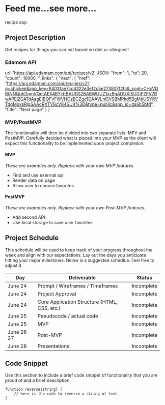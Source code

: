 # Feed me...see more...
recipe app

## Project Description
Get recipes for things you can eat based on diet or allergies!!

### Edamom API
url: 'https://api.edamam.com/api/recipes/v2'
JSON:  "from": 1,
    "to": 20,
    "count": 10000,
    "_links": {
        "next": {
            "href": "https://api.edamam.com/api/recipes/v2?q=chicken&app_key=94031ae7cc4322e3ef2c5e273907f2fc&_cont=CHcVQBtNNQphDmgVQntAEX4BYldtBAUGS2BABWUUZ1xzBgADUXlSUGtFZFV7BwAPEjZGATdAagEiBQFVFWVHCzBCZgd1DAAVLnlSVSBMPkd5BgMbUSYRVTdgMgksRlpSAAcRXTVGcV84SU4%3D&type=public&app_id=da6b5bfd",
            "title": "Next page"
        }
    }



### MVP/PostMVP

The functionality will then be divided into two separate lists: MPV and PostMVP. Carefully decided what is placed into your MVP as the client will expect this functionality to be implemented upon project completion.

#### MVP

_These are examples only. Replace with your own MVP features._

- Find and use external api
- Render data on page
- Allow user to choose favorites

#### PostMVP

_These are examples only. Replace with your own Post-MVP features._

- Add second API
- Use local storage to save user favorites

## Project Schedule

This schedule will be used to keep track of your progress throughout the week and align with our expectations. Lay out the days you anticipate hitting your major milestones. Below is a suggested schedlue. Feel free to adjust it.

| Day        | Deliverable                                  | Status     |
| ---------- | -------------------------------------------- | ---------- |
| June 24    | Prompt / Wireframes / Timeframes             | Incomplete |
| June 24    | Project Approval                             | Incomplete |
| June 24    | Core Application Structure (HTML, CSS, etc.) | Incomplete |
| June 25    | Pseudocode / actual code                     | Incomplete |
| June 25    | MVP                                          | Incomplete |
| June 26-27 | Post-MVP                                     | Incomplete |
| June 28    | Presentations                                | Incomplete |

## Code Snippet

Use this section to include a brief code snippet of functionality that you are proud of and a brief description.

```
function reverse(string) {
	// here is the code to reverse a string of text
}
```
